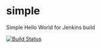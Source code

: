 # simple
Simple Hello World for Jenkins build

[![Build Status](http://178.62.113.78:8080/job/hello/badge/icon)](http://178.62.113.78:8080/job/hello/)

